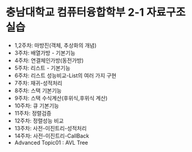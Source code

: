 # 충남대학교 컴퓨터융합학부 2-1 자료구조 실습
- 1,2주차: 마방진(객체, 추상화의 개념)
- 3주차: 배열가방 - 기본기능
- 4주차: 연결체인가방(동전가방)
- 5주차: 리스트 - 기본기능
- 6주차: 리스트 성능비교-List의 여러 가지 구현
- 7주차: 재귀-성적처리
- 8주차: 스택 기본기능
- 9주차: 스택 수식계산(후위식,후위식 계산)
- 10주차: 큐 기본기능
- 11주차: 정렬검증
- 12주차: 정렬성능 비교
- 13주차: 사전-이진트리-성적처리
- 14주차: 사전-이진트리-CallBack
- Advanced Topic01 : AVL Tree
